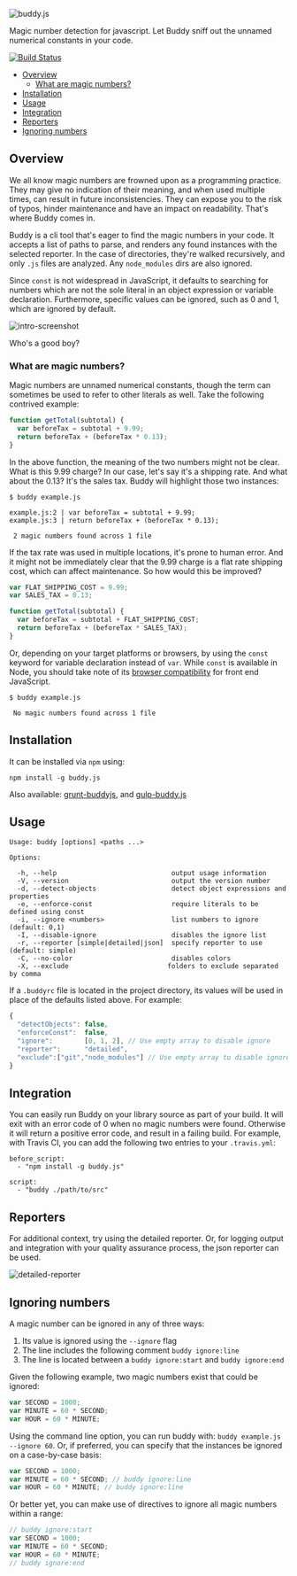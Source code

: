 ![buddy.js](http://danielstjules.com/github/buddyjs-logo.png)

Magic number detection for javascript. Let Buddy sniff out the unnamed numerical
constants in your code.

[![Build Status](https://travis-ci.org/danielstjules/buddy.js.svg?branch=master)](https://travis-ci.org/danielstjules/buddy.js)

* [Overview](#overview)
  * [What are magic numbers?](#what-are-magic-numbers)
* [Installation](#installation)
* [Usage](#usage)
* [Integration](#integration)
* [Reporters](#reporters)
* [Ignoring numbers](#ignoring-numbers)

## Overview

We all know magic numbers are frowned upon as a programming practice. They may
give no indication of their meaning, and when used multiple times, can result
in future inconsistencies. They can expose you to the risk of typos, hinder
maintenance and have an impact on readability. That's where Buddy comes in.

Buddy is a cli tool that's eager to find the magic numbers in your code. It
accepts a list of paths to parse, and renders any found instances with the
selected reporter. In the case of directories, they're walked recursively,
and only `.js` files are analyzed. Any `node_modules` dirs are also ignored.

Since `const` is not widespread in JavaScript, it defaults to searching for
numbers which are not the sole literal in an object expression or variable
declaration. Furthermore, specific values can be ignored, such as 0 and 1,
which are ignored by default.

![intro-screenshot](http://danielstjules.com/github/buddyjs-intro.png)

Who's a good boy?

### What are magic numbers?

Magic numbers are unnamed numerical constants, though the term can sometimes
be used to refer to other literals as well. Take the following contrived
example:

``` javascript
function getTotal(subtotal) {
  var beforeTax = subtotal + 9.99;
  return beforeTax + (beforeTax * 0.13);
}
```

In the above function, the meaning of the two numbers might not be clear.
What is this 9.99 charge? In our case, let's say it's a shipping rate. And
what about the 0.13? It's the sales tax. Buddy will highlight those
two instances:

```
$ buddy example.js

example.js:2 | var beforeTax = subtotal + 9.99;
example.js:3 | return beforeTax + (beforeTax * 0.13);

 2 magic numbers found across 1 file
 ```

If the tax rate was used in multiple locations, it's prone to human error.
And it might not be immediately clear that the 9.99 charge is a flat rate
shipping cost, which can affect maintenance. So how would this be improved?

``` javascript
var FLAT_SHIPPING_COST = 9.99;
var SALES_TAX = 0.13;

function getTotal(subtotal) {
  var beforeTax = subtotal + FLAT_SHIPPING_COST;
  return beforeTax + (beforeTax * SALES_TAX);
}
```

Or, depending on your target platforms or browsers, by using the `const`
keyword for variable declaration instead of `var`. While `const` is
available in Node, you should take note of its
[browser compatibility](https://developer.mozilla.org/en-US/docs/Web/JavaScript/Reference/Statements/const#Browser_compatibility)
for front end JavaScript.

```
$ buddy example.js

 No magic numbers found across 1 file
```

## Installation

It can be installed via `npm` using:

```
npm install -g buddy.js
```

Also available: [grunt-buddyjs](https://github.com/eugene-bulkin/grunt-buddyjs),
and [gulp-buddy.js](https://github.com/Semigradsky/gulp-buddy.js)

## Usage

```
Usage: buddy [options] <paths ...>

Options:

  -h, --help                             output usage information
  -V, --version                          output the version number
  -d, --detect-objects                   detect object expressions and properties
  -e, --enforce-const                    require literals to be defined using const
  -i, --ignore <numbers>                 list numbers to ignore (default: 0,1)
  -I, --disable-ignore                   disables the ignore list
  -r, --reporter [simple|detailed|json]  specify reporter to use (default: simple)
  -C, --no-color                         disables colors
  -X, --exclude                         folders to exclude separated by comma
```

If a `.buddyrc` file is located in the project directory, its values will be
used in place of the defaults listed above. For example:

``` javascript
{
  "detectObjects": false,
  "enforceConst":  false,
  "ignore":        [0, 1, 2], // Use empty array to disable ignore
  "reporter":      "detailed",
  "exclude":["git","node_modules"] // Use empty array to disable ignore
}
```

## Integration

You can easily run Buddy on your library source as part of your build. It will
exit with an error code of 0 when no magic numbers were found. Otherwise it
will return a positive error code, and result in a failing build. For example,
with Travis CI, you can add the following two entries to your `.travis.yml`:

```
before_script:
  - "npm install -g buddy.js"

script:
  - "buddy ./path/to/src"
```

## Reporters

For additional context, try using the detailed reporter. Or, for logging output
and integration with your quality assurance process, the json reporter can
be used.

![detailed-reporter](http://danielstjules.com/github/buddyjs-detailed.png)

## Ignoring numbers

A magic number can be ignored in any of three ways:

 1. Its value is ignored using the `--ignore` flag
 2. The line includes the following comment `buddy ignore:line`
 3. The line is located between a `buddy ignore:start` and `buddy ignore:end`

Given the following example, two magic numbers exist that could be ignored:

``` javascript
var SECOND = 1000;
var MINUTE = 60 * SECOND;
var HOUR = 60 * MINUTE;
```

Using the command line option, you can run buddy with:
`buddy example.js --ignore 60`. Or, if preferred, you can specify that the
instances be ignored on a case-by-case basis:

``` javascript
var SECOND = 1000;
var MINUTE = 60 * SECOND; // buddy ignore:line
var HOUR = 60 * MINUTE; // buddy ignore:line
```

Or better yet, you can make use of directives to ignore all magic numbers
within a range:

``` javascript
// buddy ignore:start
var SECOND = 1000;
var MINUTE = 60 * SECOND;
var HOUR = 60 * MINUTE;
// buddy ignore:end
```
